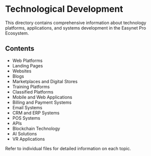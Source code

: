 # Technological Development

This directory contains comprehensive information about technology platforms, applications, and systems development in the Easynet Pro Ecosystem.

## Contents

- Web Platforms
- Landing Pages
- Websites
- Blogs
- Marketplaces and Digital Stores
- Training Platforms
- Classified Platforms
- Mobile and Web Applications
- Billing and Payment Systems
- Email Systems
- CRM and ERP Systems
- POS Systems
- APIs
- Blockchain Technology
- AI Solutions
- VR Applications

Refer to individual files for detailed information on each topic.